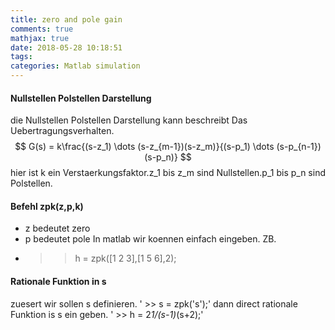 ```yaml
---
title: zero and pole gain
comments: true
mathjax: true
date: 2018-05-28 10:18:51
tags:
categories: Matlab simulation
---
```

#### Nullstellen Polstellen Darstellung
die Nullstellen Polstellen Darstellung kann beschreibt Das Uebertragungsverhalten.
$$ G(s) = k\frac{(s-z_1) \dots  (s-z_{m-1})(s-z_m)}{(s-p_1) \dots (s-p_{n-1})(s-p_n)} $$
hier ist k ein Verstaerkungsfaktor.z_1 bis z_m sind Nullstellen.p_1 bis p_n sind Polstellen.
#### Befehl zpk(z,p,k)
- z bedeutet zero
- p bedeutet pole
In matlab wir koennen einfach eingeben.
ZB.
- >> h = zpk([1 2 3],[1 5 6],2);
#### Rationale Funktion in s
zuesert wir sollen s definieren.
' >> s = zpk('s');'
dann direct rationale Funktion is s ein geben.
' >> h = 2*1/(s-1)*(s+2);'
